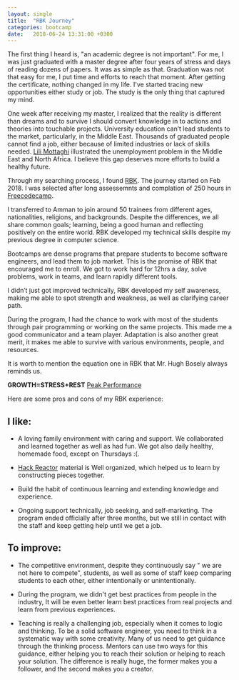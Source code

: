 ```yaml
---
layout: single
title:  "RBK Journey"
categories: bootcamp
date:   2018-06-24 13:31:00 +0300
---
```

The first thing I heard is, "an academic degree is not important". For me, I was just graduated with a master degree after four years of stress and days of reading dozens of papers.
 It was as simple as that.
Graduation was not that easy for me, I put time and efforts to reach that moment. After getting the certificate, nothing changed in my life. I've started tracing new opportunities either study or job. The study is the only thing that captured my mind.

One week after receiving my master, I realized that the reality is different than dreams and to survive I should convert knowledge in to actions and theories into touchable projects.
University education can’t lead students to the market, particularly, in the Middle East. Thousands of graduated people cannot find a job, either because of limited industries or lack of skills needed. [Lili Mottaghi](http://blogs.worldbank.org/arabvoices/problem-unemployment-middle-east-and-north-africa-explained-three-charts) illustrated the unemployment problem in the Middle East and North Africa.
I believe this gap deserves more efforts to build a healthy future.

Through my searching process, I found [RBK](https://rbk.org/). The journey started on Feb 2018. I was selected after long assessemnts and complation of 250 hours in [Freecodecamp](https://www.freecodecamp.org/).

I transferred to Amman to join around 50 trainees from different ages, nationalities, religions, and backgrounds. Despite the differences, we all share common goals; learning, being a good human and reflecting positively on the entire world.
RBK developed my technical skills despite my previous degree in computer science.

 Bootcamps are dense programs that prepare students to become software engineers, and lead them to job market.
This is the promise of RBK that encouraged me to enroll. We got to work hard for 12hrs a day, solve problems, work in teams, and learn rapidly different tools.

I didn’t just got improved technically, RBK developed my self awareness, making me able to spot strength and weakness, as well as clarifying career path.

During the program, I had the chance to work with most of the students through pair programming or working on the same projects. This made me a good communicator and a team player. Adaptation is also another great merit, it makes me able to survive with various environments, people, and resources.

It is worth to mention the equation one in RBK that Mr. Hugh Bosely always reminds us.

**GROWTH=STRESS+REST**            [Peak Performance](https://www.amazon.com/Peak-Performance-Elevate-Burnout-Science/dp/162336793X)
    


Here are some pros and cons of my RBK experience:

## I like:

- A loving family environment with caring and support. We collaborated and learned together as well as had fun. We got also daily healthy, homemade food, except on Thursdays :(.

- [Hack Reactor](https://www.hackreactor.com/) material is Well organized, which helped us to learn by constructing pieces together.

- Build the habit of continuous learning and extending knowledge and experience.

- Ongoing support technically, job seeking, and self-marketing. The program ended officially after three months, but we still in contact with the staff and keep getting help until we get a job.



## To improve:

-  The competitive environment, despite they continuously say " we are not here to compete", students, as well as some of staff keep comparing students to each other, either intentionally or unintentionally.

- During the program, we didn't get best practices from people in the industry, It will be even better learn best practices from real projects and learn from previous experiences.

- Teaching is really a challenging job, especially when it comes to logic and thinking. To be a solid software engineer, you need to think in a systematic way with some creativity.  Many of us need to get guidance through the thinking process. Mentors can use two ways for this guidance, either helping you to reach their solution or helping to reach your solution. The difference is really huge, the former makes you a follower, and the second makes you a creator.
